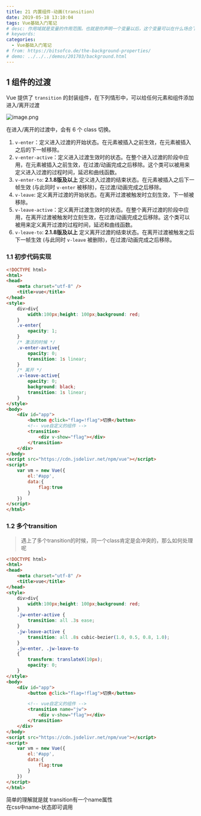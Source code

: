 ```yaml
---
title: 21 内置组件-动画(transition)
date: 2019-05-18 13:10:04
tags: Vue基础入门笔记
# desc: 作用域就是变量的作用范围。也就是你声明一个变量以后，这个变量可以在什么场合下使用。以前的JavaScript只有全局作用域，和函数作用域。
# keywords: 
categories:
  - Vue基础入门笔记
# from: https://bitsofco.de/the-background-properties/
# demo: ../../../demos/201703/background.html
---
```


## 1 组件的过渡
Vue 提供了 `transition` 的封装组件，在下列情形中，可以给任何元素和组件添加进入/离开过渡

![image.png](https://cdn.nlark.com/yuque/0/2019/png/271124/1557903741434-1d5cce33-0862-4832-b272-67d9825bfe7e.png#align=left&display=inline&height=249&name=image.png&originHeight=498&originWidth=1162&size=45263&status=done&width=581)

在进入/离开的过渡中，会有 6 个 class 切换。

1. `v-enter`：定义进入过渡的开始状态。在元素被插入之前生效，在元素被插入之后的下一帧移除。<br />
1. `v-enter-active`：定义进入过渡生效时的状态。在整个进入过渡的阶段中应用，在元素被插入之前生效，在过渡/动画完成之后移除。这个类可以被用来定义进入过渡的过程时间，延迟和曲线函数。<br />
1. `v-enter-to`: **2.1.8版及以上** 定义进入过渡的结束状态。在元素被插入之后下一帧生效 (与此同时 `v-enter` 被移除)，在过渡/动画完成之后移除。<br />
1. `v-leave`: 定义离开过渡的开始状态。在离开过渡被触发时立刻生效，下一帧被移除。<br />
1. `v-leave-active`：定义离开过渡生效时的状态。在整个离开过渡的阶段中应用，在离开过渡被触发时立刻生效，在过渡/动画完成之后移除。这个类可以被用来定义离开过渡的过程时间，延迟和曲线函数。<br />
1. `v-leave-to`: **2.1.8版及以上** 定义离开过渡的结束状态。在离开过渡被触发之后下一帧生效 (与此同时 `v-leave` 被删除)，在过渡/动画完成之后移除。<br />
<a name="QYFv7"></a>
### 1.1 初步代码实现
```html
<!DOCTYPE html>
<html>
<head>
    <meta charset="utf-8" />
    <title>vue</title>
</head>
<style>
    div>div{
        width:100px;height: 100px;background: red;
    }
    .v-enter{
        opacity: 1;
    }
    /* 激活的时候 */
    .v-enter-avtive{
        opacity: 0;
        transition: 1s linear;
    }
    /* 离开 */
    .v-leave-active{
        opacity: 0;
        background: black;
        transition: 1s linear;
    }
</style>
<body>
    <div id="app">
        <button @click="flag=!flag">切换</button>
        <!-- vue自定义的组件 -->
        <transition>
            <div v-show="flag"></div>
        </transition>
    </div>
</body>
<script src="https://cdn.jsdelivr.net/npm/vue"></script> 
<script>
    var vm = new Vue({
        el:'#app',
        data:{
            flag:true
        }
    })
</script>
</html>
```

<a name="OEs6Z"></a>
### 1.2 多个transition
> 遇上了多个transition的时候，同一个class肯定是会冲突的，那么如何处理呢


```html
<!DOCTYPE html>
<html>
<head>
    <meta charset="utf-8" />
    <title>vue</title>
</head>
<style>
    div>div{
        width:100px;height: 100px;background: red;
    }
    .jw-enter-active {
        transition: all .3s ease;
    }
    .jw-leave-active {
        transition: all .8s cubic-bezier(1.0, 0.5, 0.8, 1.0);
    }
    .jw-enter, .jw-leave-to
    {
        transform: translateX(10px);
        opacity: 0;
    }
</style>
<body>
    <div id="app">
        <button @click="flag=!flag">切换</button>

        <!-- vue自定义的组件 -->
        <transition name="jw">
            <div v-show="flag"></div>
        </transition>
    </div>
</body>
<script src="https://cdn.jsdelivr.net/npm/vue"></script> 
<script>
    var vm = new Vue({
        el:'#app',
        data:{
            flag:true
        }
    })
</script>
</html>
```

简单的理解就是就 transition有一个name属性<br />在css中name-状态即可调用

